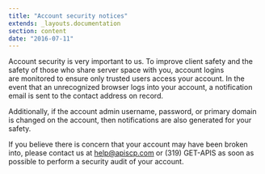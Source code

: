 ```yaml
---
title: "Account security notices"
extends: _layouts.documentation
section: content
date: "2016-07-11"
---
```


Account security is very important to us. To improve client safety and the safety of those who share server space with you, account logins are monitored to ensure only trusted users access your account. In the event that an unrecognized browser logs into your account, a notification email is sent to the contact address on record.

Additionally, if the account admin username, password, or primary domain is changed on the account, then notifications are also generated for your safety.

If you believe there is concern that your account may have been broken into, please contact us at help@apiscp.com or (319) GET-APIS as soon as possible to perform a security audit of your account.
